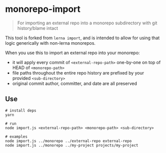 # monorepo-import

> For importing an external repo into a monorepo subdirectory with git history/blame intact

This tool is forked from `lerna import`, and is intended to allow for using that logic generically with non-lerna monorepos.

When you use this to import an external repo into your monorepo:

- it will apply every commit of `<external-repo-path>` one-by-one on top of HEAD of `<monorepo-path>`
- file paths throughout the entire repo history are prefixed by your provided `<sub-directory>`
- original commit author, committer, and date are all preserved

## Use

```
# install deps
yarn

# run
node import.js <external-repo-path> <monorepo-path> <sub-directory>

# examples
node import.js ../monorepo ../external-repo external-repo
node import.js ../monorepo ../my-project projects/my-project
```
